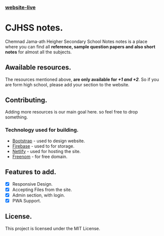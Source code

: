 ### [website-live](https://notesforcj.netlify.app/)
# CJHSS notes.

Chemnad Jama-ath Heigher Secondary School Notes notes is a place where you can find all **reference, sample question papers and also short notes** for almost all the subjects.

## Awailable resources.

The resources mentioned above, **are only available for _+1 and +2_**. So if you are form high school, please add your section to the website.

## Contributing.

Adding more resources is our main goal here. so feel free to drop something.

### Technology used for building.

- [Bootstrap](https://bootstrap.com/) - used to design website.
- [Firebase](https://firebase.com/) - used to for storage.
- [Netlify](https://netlify.com/) - used for hosting the site.
- [Freenom](https://freenom.com/) - for free domain.

## Features to add.

- [x] Responsive Design.
- [x] Accepting Files from the site.
- [x] Admin section, with login.
- [x] PWA Support.

## License.

This project is licensed under the MIT License.
